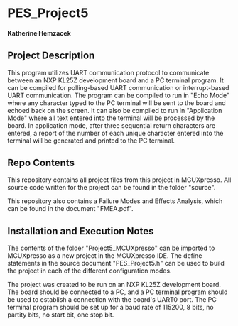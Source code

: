 # PES_Project5
#### Katherine Hemzacek

## Project Description
This program utilizes UART communication protocol to communicate between an NXP KL25Z development board and a PC terminal program. It can be compiled for polling-based UART communication or interrupt-based UART communication. The program can be compiled to run in "Echo Mode" where any character typed to the PC terminal will be sent to the board and echoed back on the screen. It can also be compiled to run in "Application Mode" where all text entered into the terminal will be processed by the board. In application mode, after three sequential return characters are entered, a report of the number of each unique character entered into the terminal will be generated and printed to the PC terminal.

## Repo Contents
This repository contains all project files from this project in MCUXpresso. All source code written for the project can be found in the folder "source".

This repository also contains a Failure Modes and Effects Analysis, which can be found in the document "FMEA.pdf".

## Installation and Execution Notes
The contents of the folder "Project5_MCUXpresso" can be imported to MCUXpresso as a new project in the MCUXpresso IDE. The define statements in the source document "PES_Project5.h" can be used to build the project in each of the different configuration modes.

The project was created to be run on an NXP KL25Z development board. The board should be connected to a PC, and a PC terminal program should be used to establish a connection with the board's UART0 port. The PC terminal program should be set up for a baud rate of 115200, 8 bits, no partity bits, no start bit, one stop bit.
 
